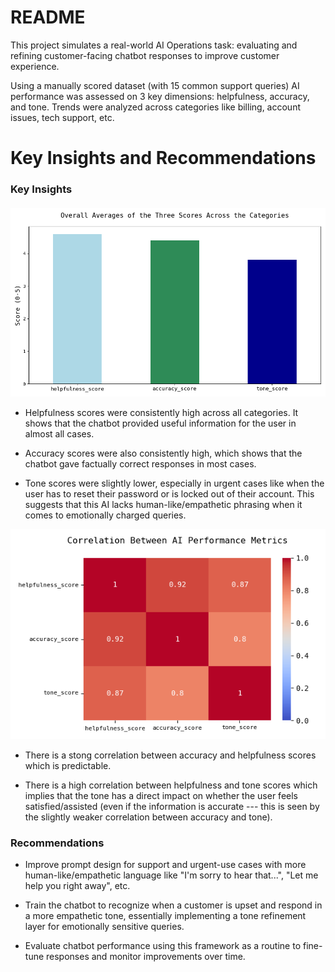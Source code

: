 # README
This project simulates a real-world AI Operations task: evaluating and refining customer-facing chatbot responses to improve customer experience.

Using a manually scored dataset (with 15 common support queries) AI performance was assessed on 3 key dimensions: helpfulness, accuracy, and tone. Trends were analyzed across categories like billing, account issues, tech support, etc.

# Key Insights and Recommendations

### Key Insights


#### 
![Bar](overall_avg_1.png)
- Helpfulness scores were consistently high across all categories. It shows that the chatbot provided useful information for the user in almost all cases.

- Accuracy scores were also consistently high, which shows that the chatbot gave factually correct responses in most cases.

- Tone scores were slightly lower, especially in urgent cases like when the user has to reset their password or is locked out of their account. This suggests that this AI lacks human-like/empathetic phrasing when it comes to emotionally charged queries.


![Correlation Heatmap](correlation_metrics.png)

- There is a stong correlation between accuracy and helpfulness scores which is predictable.

- There is a high correlation between helpfulness and tone scores which implies that the tone has a direct impact on whether the user feels satisfied/assisted (even if the information is accurate --- this is seen by the slightly weaker correlation between accuracy and tone).

### Recommendations

- Improve prompt design for support and urgent-use cases with more human-like/empathetic language like "I'm sorry to hear that...", "Let me help you right away", etc.

- Train the chatbot to recognize when a customer is upset and respond in a more empathetic tone, essentially implementing a tone refinement layer for emotionally sensitive queries.

- Evaluate chatbot performance using this framework as a routine to fine-tune responses and monitor improvements over time.
